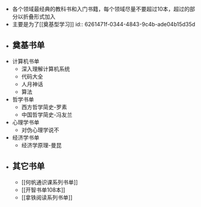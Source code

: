- 各个领域最经典的教科书和入门书籍，每个领域尽量不要超过10本，超过的部分以折叠形式加入
- 主要是为了[[奠基型学习]]
  id:: 6261471f-0344-4843-9c4b-ade04b15d35d
- ## 奠基书单
- 计算机书单
	- 深入理解计算机系统
	- 代码大全
	- 人月神话
	- 算法
- 哲学书单
	- 西方哲学简史-罗素
	- 中国哲学简史-冯友兰
- 心理学书单
	- 对伪心理学说不
- 经济学书单
	- 经济学原理-曼昆
- ## 其它书单
	- [[何帆通识课系列书单]]
	- [[开智书单108本]]
	- [[拿铁阅读系列书单]]